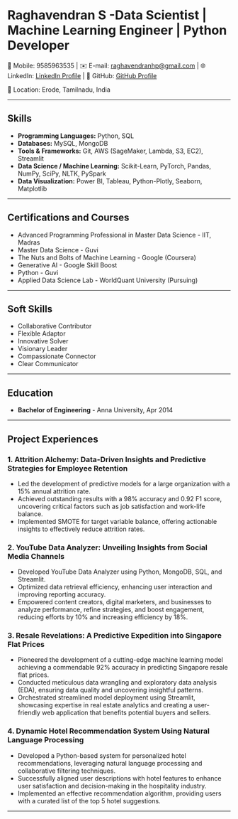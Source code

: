 # Raghavendran S -Data Scientist | Machine Learning Engineer | Python Developer

📱 Mobile: 9585963535 | ✉️ E-mail: raghavendranhp@gmail.com | 🌐 LinkedIn: [LinkedIn Profile](https://www.linkedin.com/in/raghavendransundararajan) | 🐙 GitHub: [GitHub Profile](https://github.com/raghavendranhp)

📍 Location: Erode, Tamilnadu, India

---

## Skills

- **Programming Languages:** Python, SQL
- **Databases:** MySQL, MongoDB
- **Tools & Frameworks:** Git, AWS (SageMaker, Lambda, S3, EC2), Streamlit
- **Data Science / Machine Learning:** Scikit-Learn, PyTorch, Pandas, NumPy, SciPy, NLTK, PySpark
- **Data Visualization:** Power BI, Tableau, Python-Plotly, Seaborn, Matplotlib

---

## Certifications and Courses

- Advanced Programming Professional in Master Data Science - IIT, Madras
- Master Data Science - Guvi
- The Nuts and Bolts of Machine Learning - Google (Coursera)
- Generative AI - Google Skill Boost
- Python - Guvi
- Applied Data Science Lab - WorldQuant University (Pursuing)

---

## Soft Skills

- Collaborative Contributor
- Flexible Adaptor
- Innovative Solver
- Visionary Leader
- Compassionate Connector
- Clear Communicator

---

## Education

- **Bachelor of Engineering** - Anna University, Apr 2014

---

## Project Experiences

### 1. Attrition Alchemy: Data-Driven Insights and Predictive Strategies for Employee Retention

- Led the development of predictive models for a large organization with a 15% annual attrition rate.
- Achieved outstanding results with a 98% accuracy and 0.92 F1 score, uncovering critical factors such as job satisfaction and work-life balance.
- Implemented SMOTE for target variable balance, offering actionable insights to effectively reduce attrition rates.

### 2. YouTube Data Analyzer: Unveiling Insights from Social Media Channels

- Developed YouTube Data Analyzer using Python, MongoDB, SQL, and Streamlit.
- Optimized data retrieval efficiency, enhancing user interaction and improving reporting accuracy.
- Empowered content creators, digital marketers, and businesses to analyze performance, refine strategies, and boost engagement, reducing efforts by 10% and increasing efficiency by 18%.

### 3. Resale Revelations: A Predictive Expedition into Singapore Flat Prices

- Pioneered the development of a cutting-edge machine learning model achieving a commendable 92% accuracy in predicting Singapore resale flat prices.
- Conducted meticulous data wrangling and exploratory data analysis (EDA), ensuring data quality and uncovering insightful patterns.
- Orchestrated streamlined model deployment using Streamlit, showcasing expertise in real estate analytics and creating a user-friendly web application that benefits potential buyers and sellers.

### 4. Dynamic Hotel Recommendation System Using Natural Language Processing

- Developed a Python-based system for personalized hotel recommendations, leveraging natural language processing and collaborative filtering techniques.
- Successfully aligned user descriptions with hotel features to enhance user satisfaction and decision-making in the hospitality industry.
- Implemented an effective recommendation algorithm, providing users with a curated list of the top 5 hotel suggestions.

---

